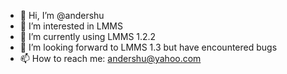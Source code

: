 - 👋 Hi, I’m @andershu
- 👀 I’m interested in LMMS
- 🌱 I’m currently using LMMS 1.2.2
- 💞️ I’m looking forward to LMMS 1.3 but have encountered bugs
- 📫 How to reach me: andershu@yahoo.com

<!---
andershu/andershu is a ✨ special ✨ repository because its `README.md` (this file) appears on your GitHub profile.
You can click the Preview link to take a look at your changes.
--->
